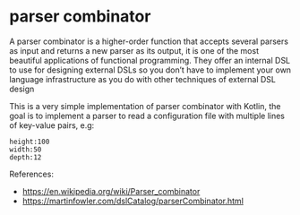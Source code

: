 # parser combinator

A parser combinator is a higher-order function that accepts several parsers as input and returns a new parser as 
its output, it is one of the most beautiful applications of functional programming. They offer an internal DSL to 
use for designing external DSLs so you don’t have to implement your own language infrastructure as you do with other techniques of external DSL design


This is a very simple implementation of parser combinator with Kotlin, the goal is to implement a parser to read
a configuration file with multiple lines of key-value pairs, e.g:

```
height:100
width:50
depth:12
```


References:

- https://en.wikipedia.org/wiki/Parser_combinator
- https://martinfowler.com/dslCatalog/parserCombinator.html
